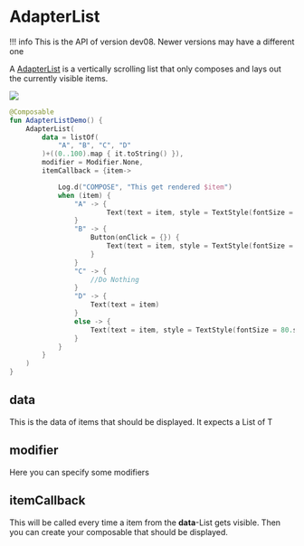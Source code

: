 
# AdapterList

!!! info
    This is the API of version dev08. Newer versions may have a different one
    
A [AdapterList](https://developer.android.com/reference/kotlin/androidx/ui/foundation/package-summary#adapterlist 
) is a vertically scrolling list that only composes and lays out the currently visible items.


<p align="left">
  <img src ="../../images/foundation/AdapterList.png" />
</p>

```kotlin
@Composable
fun AdapterListDemo() {
    AdapterList(
        data = listOf(
            "A", "B", "C", "D"
        )+((0..100).map { it.toString() }),
        modifier = Modifier.None,
        itemCallback = {item->

            Log.d("COMPOSE", "This get rendered $item")
            when (item) {
                "A" -> {
                        Text(text = item, style = TextStyle(fontSize = 80.sp))
                }
                "B" -> {
                    Button(onClick = {}) {
                        Text(text = item, style = TextStyle(fontSize = 80.sp))
                    }
                }
                "C" -> {
                    //Do Nothing
                }
                "D" -> {
                    Text(text = item)
                }
                else -> {
                    Text(text = item, style = TextStyle(fontSize = 80.sp))
                }
            }
        }
    )
}
```


## data
This is the data of items that should be displayed. It expects a List of T

## modifier
Here you can specify some modifiers

## itemCallback
This will be called every time a item from the **data**-List gets visible. 
Then you can create your composable that should be displayed.  
